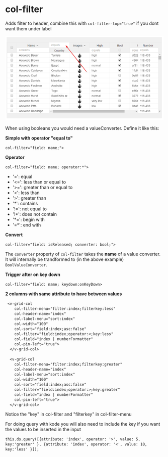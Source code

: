 # col-filter

Adds filter to header, combine this with `col-filter-top="true"` if you dont want them under label

![](../.gitbook/assets/filtertop.png)

When using booleans you would need a valueConverter. Define it like this:

**Simple with operator "equal to"**

```markup
col-filter="field: name;">
```

  
**Operator**

```markup
col-filter="field: name; operator:*">
```

* '=':  equal
* '&lt;=': less than or equal to
* '&gt;=': greater than or equal to
* '&lt;':  less than
* '&gt;':  greater than
* '\*':  contains
* '!=': not equal to
* '!\*': does not contain
* '\*=': begin with
* '=\*': end with

**Convert**

```markup
col-filter="field: isReleased; converter: bool;">
```

The `converter` property of `col-filter` takes the **name** of a value converter. It will internally be trandformed to \(in the above example\) `BoolValueConverter`.

**Trigger after on key down**

```markup
col-filter="field: name; keydown:onKeyDown>
```

**2 columns with same attribute to have between values**

```text
 <v-grid-col
    col-filter-menu="filter:index;filterkey:less"
    col-header-name="index"
    col-label-menu="sort:index" 
    col-width="100" 
    col-sort="field:index;asc:false" 
    col-filter="field:index;operator:<;key:less"
    col-field="index | numberFormatter"
    col-pin-left="true">
  </v-grid-col>

  <v-grid-col
    col-filter-menu="filter:index;filterkey:greater"
    col-header-name="index"
    col-label-menu="sort:index" 
    col-width="100" 
    col-sort="field:index;asc:false" 
    col-filter="field:index;operator:>;key:greater" 
    col-field="index | numberFormatter"
    col-pin-left="true">
  </v-grid-col>
```

Notice the "key" in col-filter and "filterkey" in col-filter-menu

For doing query with kode you will also need to include the key if you want the values to be inserted in the input

```text
this.ds.query([{attribute: 'index', operator: '>', value: 5, key:'greater' }, {attribute: 'index', operator: '<', value: 10, key:'less' }]);
```

